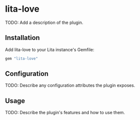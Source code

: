 # lita-love

TODO: Add a description of the plugin.

## Installation

Add lita-love to your Lita instance's Gemfile:

``` ruby
gem "lita-love"
```

## Configuration

TODO: Describe any configuration attributes the plugin exposes.

## Usage

TODO: Describe the plugin's features and how to use them.
